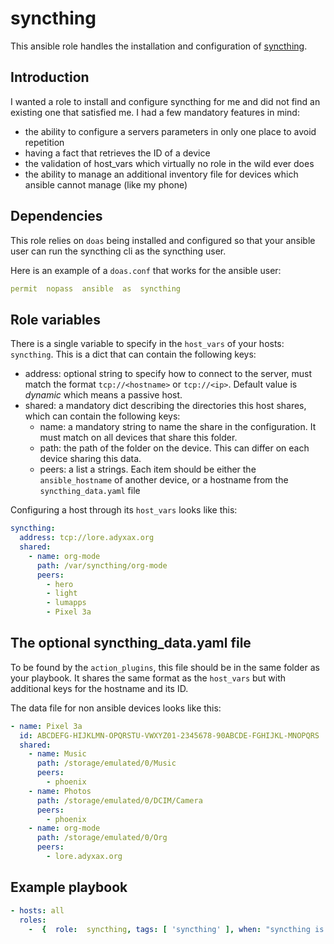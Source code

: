 # syncthing

This ansible role handles the installation and configuration of [syncthing](https://syncthing.net/).

## Introduction

I wanted a role to install and configure syncthing for me and did not find an existing one that satisfied me. I had a few mandatory features in mind:
- the ability to configure a servers parameters in only one place to avoid repetition
- having a fact that retrieves the ID of a device
- the validation of host_vars which virtually no role in the wild ever does
- the ability to manage an additional inventory file for devices which ansible cannot manage (like my phone)

## Dependencies

This role relies on `doas` being installed and configured so that your ansible user can run the syncthing cli as the syncthing user.

Here is an example of a `doas.conf` that works for the ansible user:
```yaml
permit  nopass  ansible  as  syncthing
```

## Role variables

There is a single variable to specify in the `host_vars` of your hosts: `syncthing`. This is a dict that can contain the following keys:
- address: optional string to specify how to connect to the server, must match the format `tcp://<hostname>` or `tcp://<ip>`. Default value is *dynamic* which means a passive host.
- shared: a mandatory dict describing the directories this host shares, which can contain the following keys:
  - name: a mandatory string to name the share in the configuration. It must match on all devices that share this folder.
  - path: the path of the folder on the device. This can differ on each device sharing this data.
  - peers: a list a strings. Each item should be either the `ansible_hostname` of another device, or a hostname from the `syncthing_data.yaml` file

Configuring a host through its `host_vars` looks like this:
```yaml
syncthing:
  address: tcp://lore.adyxax.org
  shared:
    - name: org-mode
      path: /var/syncthing/org-mode
      peers:
        - hero
        - light
        - lumapps
        - Pixel 3a
```

## The optional syncthing_data.yaml file

To be found by the `action_plugins`, this file should be in the same folder as your playbook. It shares the same format as the `host_vars` but with additional keys for the hostname and its ID.

The data file for non ansible devices looks like this:
```yaml
- name: Pixel 3a
  id: ABCDEFG-HIJKLMN-OPQRSTU-VWXYZ01-2345678-90ABCDE-FGHIJKL-MNOPQRS
  shared:
    - name: Music
      path: /storage/emulated/0/Music
      peers:
        - phoenix
    - name: Photos
      path: /storage/emulated/0/DCIM/Camera
      peers:
        - phoenix
    - name: org-mode
      path: /storage/emulated/0/Org
      peers:
        - lore.adyxax.org
```

## Example playbook

```yaml
- hosts: all
  roles:
    -  {  role:  syncthing, tags: [ 'syncthing' ], when: "syncthing is defined" }
```
